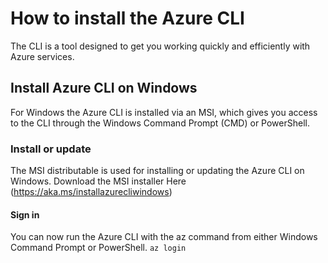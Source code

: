# How to install the Azure CLI
The CLI is a tool designed to get you working quickly and efficiently with Azure services.

## Install Azure CLI on Windows
For Windows the Azure CLI is installed via an MSI, which gives you access to the CLI through the Windows Command Prompt (CMD) or PowerShell.

### Install or update
The MSI distributable is used for installing or updating the Azure CLI on Windows.
Download the MSI installer Here (https://aka.ms/installazurecliwindows)

#### Sign in
You can now run the Azure CLI with the az command from either Windows Command Prompt or PowerShell.
`az login`
